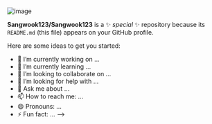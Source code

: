 ### 

![image](https://github.com/Sangwook123/Sangwook123/assets/113014331/cc5c96ae-2daa-4183-a57d-bba5ee05b6f6)

**Sangwook123/Sangwook123** is a ✨ _special_ ✨ repository because its `README.md` (this file) appears on your GitHub profile.

Here are some ideas to get you started:

- 🔭 I’m currently working on ...
- 🌱 I’m currently learning ...
- 👯 I’m looking to collaborate on ...
- 🤔 I’m looking for help with ...
- 💬 Ask me about ...
- 📫 How to reach me: ...
- 😄 Pronouns: ...
- ⚡ Fun fact: ...
-->
